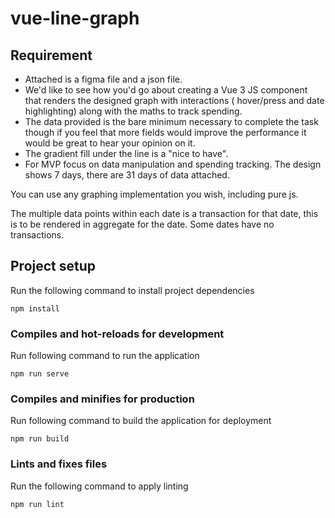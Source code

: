 # vue-line-graph

## Requirement

- Attached is a figma file and a json file.
- We'd like to see how you'd go about creating a Vue 3 JS component that renders the designed graph with interactions (
  hover/press and date highlighting) along with the maths to track spending.
- The data provided is the bare minimum necessary to complete the task though if you feel that more fields would improve
  the performance it would be great to hear your opinion on it.
-  The gradient fill under the line is a "nice to have".
-  For MVP focus on data manipulation and spending tracking. The design shows 7 days, there are 31 days of data attached.

You can use any graphing implementation you wish, including pure js.

The multiple data points within each date is a transaction for that date, this is to be rendered in aggregate for the date. Some dates have no transactions.
## Project setup
Run the following command to install project dependencies
```
npm install
```

### Compiles and hot-reloads for development
Run following command to run the application
```
npm run serve
```

### Compiles and minifies for production
Run following command to build the application for deployment
```
npm run build
```

### Lints and fixes files
Run the following command to apply linting
```
npm run lint
```
